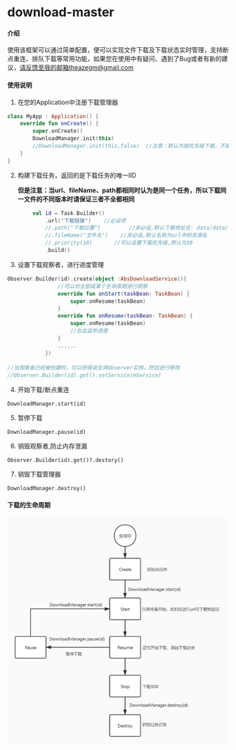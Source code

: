 # download-master

#### 介绍
使用该框架可以通过简单配置，便可以实现文件下载及下载状态实时管理，支持断点重连、排队下载等常用功能，如果您在使用中有疑问、遇到了Bug或者有新的建议，请反馈至我的邮箱theazegm@gmail.com

#### 使用说明

1. 在您的Application中注册下载管理器

```kotlin
class MyApp : Application() {
    override fun onCreate() {
        super.onCreate()
        DownloadManager.init(this)
        //DownloadManager.init(this,false)  //注意：默认为按优先级下载，不需要按优先级下载时请设定byPriority参数
    }
}
```

2. 构建下载任务，返回的是下载任务的唯一IID

   **但是注意：当url、fileName、path都相同时认为是同一个任务，所以下载同一文件的不同版本时请保证三者不全都相同**

```kotlin
        val id = Task.Builder()
            .url("下载链接")    //必设项
            //.path("下载位置")         //非必设,默认下载地址在: data/data/包名/files/
            //.fileName("文件名")    //非必设,默认名称为url中的资源名
            //.priority(10)       //可以设置下载优先级,默认为10
            .build()
```

3. 设置下载观察者，进行进度管理

```kotlin
Observer.Builder(id).create(object :AbsDownloadService(){
    			//可以对全部或某个生命周期进行观察
    			override fun onStart(taskBean: TaskBean) {
                    super.onResume(taskBean)
                }
                override fun onResume(taskBean: TaskBean) {
                    super.onResume(taskBean)
                    //在此监听进度
                }
    			......
            })

//当观察者已经被创建时，可以获得该生命Observer实例，然后进行修改
//Observer.Builder(id).get().setService(mService)
```

4. 开始下载/断点重连

```
DownloadManager.start(id)
```

5. 暂停下载

```
DownloadManager.pause(id)
```

6. 销毁观察者,防止内存泄漏

```
Observer.Builder(id).get()?.destory()
```

7. 销毁下载管理器

```
DownloadManager.destroy()
```

#### 下载的生命周期

![](life.jpg)